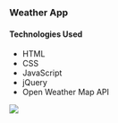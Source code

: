 ### Weather App

#### Technologies Used
* HTML
* CSS
* JavaScript
* jQuery
* Open Weather Map API

![](https://media.giphy.com/media/jsm7XMcyeTFJE4vHzO/giphy.gif)
